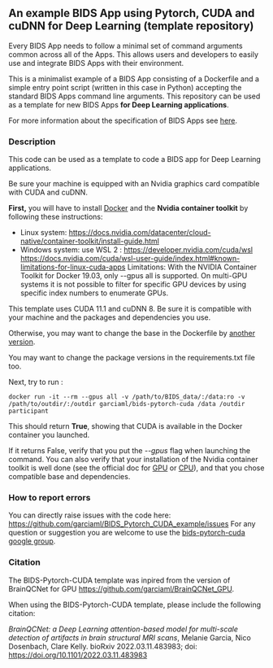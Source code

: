 ## An example BIDS App using Pytorch, CUDA and cuDNN for Deep Learning (template repository)
Every BIDS App needs to follow a minimal set of command arguments common across
all of the Apps. This allows users and developers to easily use and integrate
BIDS Apps with their environment.

This is a minimalist example of a BIDS App consisting of a Dockerfile and a simple
entry point script (written in this case in Python) accepting the standard BIDS
Apps command line arguments. This repository can be used as a template for new BIDS Apps **for Deep Learning applications**.

For more information about the specification of BIDS Apps see [here](https://docs.google.com/document/d/1E1Wi5ONvOVVnGhj21S1bmJJ4kyHFT7tkxnV3C23sjIE/).

### Description
This code can be used as a template to code a BIDS app for Deep Learning applications.

Be sure your machine is equipped with an Nvidia graphics card compatible with CUDA and cuDNN.

**First,** you will have to install [Docker](https://docs.docker.com/get-docker/) and the **Nvidia container toolkit** by following these instructions:
- Linux system: https://docs.nvidia.com/datacenter/cloud-native/container-toolkit/install-guide.html
- Windows system: use WSL 2 : https://developer.nvidia.com/cuda/wsl https://docs.nvidia.com/cuda/wsl-user-guide/index.html#known-limitations-for-linux-cuda-apps Limitations: With the NVIDIA Container Toolkit for Docker 19.03, only --gpus all is supported. On multi-GPU systems it is not possible to filter for specific GPU devices by using specific index numbers to enumerate GPUs.

This template uses CUDA 11.1 and cuDNN 8. Be sure it is compatible with your machine and the packages and dependencies you use.

Otherwise, you may want to change the base in the Dockerfile by [another version](https://hub.docker.com/r/nvidia/cuda/tags?page=1).

You may want to change the package versions in the requirements.txt file too.

Next, try to run :
```
docker run -it --rm --gpus all -v /path/to/BIDS_data/:/data:ro -v /path/to/outdir/:/outdir garciaml/bids-pytorch-cuda /data /outdir participant
```

This should return **True**, showing that CUDA is available in the Docker container you launched. 

If it returns False, verify that you  put the *--gpus* flag when launching the command.
You can also verify that your installation of the Nvidia container toolkit is well done (see the official doc for [GPU](https://docs.nvidia.com/datacenter/cloud-native/container-toolkit/install-guide.html) or [CPU](https://docs.nvidia.com/cuda/wsl-user-guide/index.html#ch01-introduction)), and that you chose compatible base and dependencies.

### How to report errors
You can directly raise issues with the code here: https://github.com/garciaml/BIDS_Pytorch_CUDA_example/issues
For any question or suggestion you are welcome to use the [bids-pytorch-cuda google group](https://groups.google.com/g/bids-pytorch-cuda).

### Citation
The BIDS-Pytorch-CUDA template was inpired from the version of BrainQCNet for GPU https://github.com/garciaml/BrainQCNet_GPU.

When using the BIDS-Pytorch-CUDA template, please include the following citation:

*BrainQCNet: a Deep Learning attention-based model for multi-scale detection of artifacts in brain structural MRI scans*, Melanie Garcia, Nico Dosenbach, Clare Kelly. bioRxiv 2022.03.11.483983; doi: https://doi.org/10.1101/2022.03.11.483983
